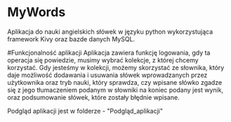 # MyWords
Aplikacja do nauki angielskich słówek w języku python wykorzystująca framework Kivy oraz bazde danych MySQL.

#Funkcjonalność aplikacji
Aplikacja zawiera funkcję logowania, gdy ta operacja się powiedzie, musimy wybrać kolekcje, z której chcemy korzystać. Gdy jesteśmy w kolekcji, możemy skorzystać ze słownika, który daje możliwość dodawania i usuwania słówek wprowadzanych przez użytkownika oraz tryb nauki, który sprawdza, czy wpisane słówko zgadze się z jego tłumaczeniem podanym w słowniki na koniec podany jest wynik, oraz podsumowanie słówek, które zostały błędnie wpisane.

Podgląd aplikacji jest w folderze - "Podgląd_aplikacji"
